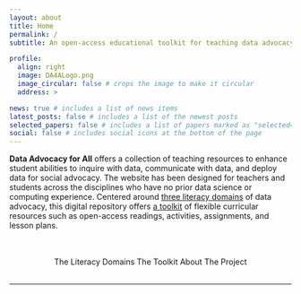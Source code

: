 ```yaml
---
layout: about
title: Home
permalink: /
subtitle: An open-access educational toolkit for teaching data advocacy in higher educational settings.

profile:
  align: right
  image: DA4ALogo.png
  image_circular: false # crops the image to make it circular
  address: >

news: true # includes a list of news items
latest_posts: false # includes a list of the newest posts
selected_papers: false # includes a list of papers marked as "selected={true}"
social: false # includes social icons at the bottom of the page
---
```


**Data Advocacy for All** offers a collection of teaching resources to enhance student abilities to inquire with data, communicate with data, and deploy data for social advocacy. The website has been designed for teachers and students across the disciplines who have no prior data science or computing experience. Centered around [three literacy domains]({{site.baseurl}}/literacy-domains) of data advocacy, this digital repository offers [a toolkit]({{site.baseurl}}/toolkit) of flexible curricular resources such as open-access readings, activities, assignments, and lesson plans.
<br>
<br>
<br>

<div>
<center>
  <sl-button variant="primary" size="large" outline href="../literacy-domains/"><sl-icon name="book"></sl-icon> The Literacy Domains</sl-button>
  <sl-button variant="primary" size="large" outline href="../toolkit/"><sl-icon name="wrench-adjustable"></sl-icon> The Toolkit</sl-button>
  <sl-button variant="primary" size="large" outline href="../about/"><sl-icon name="bar-chart-fill"></sl-icon> About The Project</sl-button>
</center>
</div>
<br>

<!--
<div style="text-align: center;">
  <blockquote class="block-warning">
    <p><i class="fa-regular fa-calendar"></i> On March 14, 2025, Data Advocacy for All will be hosting a one-day symposium: <b style="font-weight: 600;">Working with Data for Social Change</b>. <i><a href="../symposium-2025/">Learn more</a> about the symposium or <a href="https://docs.google.com/forms/d/e/1FAIpQLSfTqHg9S9EQKITkUgqVV9oUGvgirITe-mzzSjRT9h9gU_sIPw/viewform">register to attend</a> in person or over Zoom.</i></p>
  </blockquote>
</div>
-->

---

<!--
# Our Mission and Framework

Data Advocacy for All defines data advocacy as a deeply ethical and rhetorical practice of integrated analysis, design, and communication in which insights from a dataset are effectively gleaned and conveyed to raise public awareness and drive social change. In attempt to hone students’ abilities to advocate with data in ethical, critical, and persuasive ways, Data Advocacy for All draws on three frameworks: critical data studies, data science, and rhetorical data studies.

<center>
<sl-button variant="primary" size="large" outline href="../about/#Framework"><sl-icon name="layers-fill"></sl-icon> Learn more about our framework</sl-button>
</center>
<br>

# The Literacy Domains

The Data Advocacy for All toolkit is centered around three literacy domains: understanding data, processing data, and persuading with data; each of these three domains includes four subdomains. You can learn more about the three literacy domains of data advocacy on [the overview page](../literacy-domains/)—or you can navigate directly to any domain of interest.

<center>
<sl-button variant="primary" size="large" outline href="../literacy-domains/">Literacy Domains Overview</sl-button><br><br>
<sl-button-group label="Alignment">
  <sl-button variant="primary" size="large" pill outline href="../understanding-data/"><i class="fas fa-brain"></i> Understanding Data</sl-button>
  <sl-button variant="primary" size="large" pill outline href="../processing-data/"><i class="fas fa-cogs"></i> Processing Data</sl-button>
  <sl-button variant="primary" size="large" pill outline href="../persuading-with-data/"><i class="fas fa-chart-line"></i> Persuading with Data</sl-button>
</sl-button-group></center>

<br>
<br>

# The Toolkit

The Data Advocacy for All toolkit is a collection of open-access educational resources for teaching data advocacy in higher educational settings. These resources have been curated by the Data Advocacy for All team in order to enhance student abilities to inquire with data, communicate with data, and deploy data for social advocacy. The toolkit includes open-access readings, assignments, activities, and other teaching resources.

<center>
<sl-button variant="primary" size="large" outline href="../toolkit/"><sl-icon name="wrench-adjustable"></sl-icon> Go to the Toolkit</sl-button>
</center>

<br>
<br>

Data Advocacy for All is a <a href="https://www.cu.edu/oaa/academic-innovation-programs/cu-next-award">CU Next Award Grant project</a> that has been realized by a team of digital rhetoric and digital humanities faculty at CU Boulder and Denver in concert with CU Boulder’s Center for Research Data and Digital Scholarship (CRDDS).
-->
